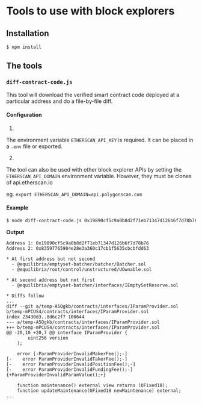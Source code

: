 # Tools to use with block explorers

## Installation

```bash
$ npm install
```

## The tools
### `diff-contract-code.js`

This tool will download the verified smart contract code deployed at a particular address and do a file-by-file diff.

#### Configuration

1.
The environment variable `ETHERSCAN_API_KEY` is required. It can be placed in a `.env` file or exported.

2.
The tool can also be used with other block explorer APIs by setting the `ETHERSCAN_API_DOMAIN` environment variable. However, they must be clones of api.etherscan.io

eg. `export ETHERSCAN_API_DOMAIN=api.polygonscan.com`

#### Example

```bash
$ node diff-contract-code.js 0x19890cf5c9a0b8d2f71eb71347d126b6f7d78b76 0x83597765904e28e3a360c17cb1f5635cbcbfdd63
```

**Output**

```
Address 1: 0x19890cf5c9a0b8d2f71eb71347d126b6f7d78b76
Address 2: 0x83597765904e28e3a360c17cb1f5635cbcbfdd63

* At first address but not second
  - @equilibria/emptyset-batcher/batcher/Batcher.sol
  - @equilibria/root/control/unstructured/UOwnable.sol

* At second address but not first
  - @equilibria/emptyset-batcher/interfaces/IEmptySetReserve.sol

* Diffs follow
...
diff --git a/temp-A5Qgkb/contracts/interfaces/IParamProvider.sol b/temp-mPCUS4/contracts/interfaces/IParamProvider.sol
index 23430d3..8d6c2f7 100644
--- a/temp-A5Qgkb/contracts/interfaces/IParamProvider.sol
+++ b/temp-mPCUS4/contracts/interfaces/IParamProvider.sol
@@ -20,10 +20,7 @@ interface IParamProvider {
        uint256 version
    );

    error [-ParamProviderInvalidMakerFee();-]
[-    error ParamProviderInvalidTakerFee();-]
[-    error ParamProviderInvalidPositionFee();-]
[-    error ParamProviderInvalidFundingFee();-]{+ParamProviderInvalidParamValue();+}

    function maintenance() external view returns (UFixed18);
    function updateMaintenance(UFixed18 newMaintenance) external;
...
```

